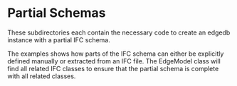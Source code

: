 # Partial Schemas

These subdirectories each contain the necessary code to create an edgedb instance with a partial
IFC schema. 

The examples shows how parts of the IFC schema can either be explicitly defined manually or extracted from an IFC file.
The EdgeModel class will find all related IFC classes to ensure that the partial schema is complete with 
all related classes.



